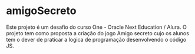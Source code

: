 # amigoSecreto
Este projeto é um desafio do curso One - Oracle Next Education / Alura. O projeto tem como proposta a criação do jogo Amigo secreto cujo os alunos tem o dever de praticar a logica de programação desenvolvendo o código JS.
